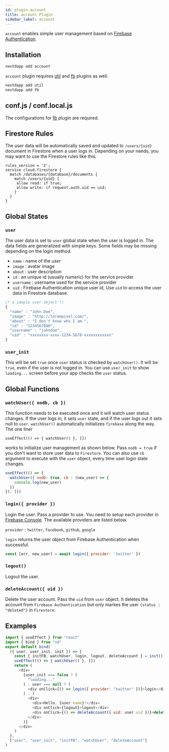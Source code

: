 ```yaml
---
id: plugin-account
title: account Plugin
sidebar_label: account
---
```


`account` enables simple user management based on [Firebase Authentication](https://firebase.google.com/docs/auth).

## Installation

```bash
nextdapp add account
```


`account` plugin requires [util](/next-dapp/docs/plugin-util) and [fb](/next-dapp/docs/plugin-fb) plugins as well.

```bash
nextdapp add util
nextdapp add fb
```

## conf.js / conf.local.js

The configurations for [fb](/next-dapp/docs/plugin-fb#confjs--conflocaljs) plugin are required.

## Firestore Rules

The user data will be automatically saved and updated to `/users/{uid}` document in Firestore when a user logs in. Depending on your needs, you may want to use the Firestore rules like this.

```
rules_version = '2';
service cloud.firestore {
  match /databases/{database}/documents {
    match /users/{uid} {
     allow read: if true;
     allow write: if request.auth.uid == uid;
    }
  }
}
```

## Global States

### `user`

The user data is set to `user` global state when the user is logged in. The data fields are generalized with simple keys. Some fields may be missing depending on the login method.

* `name` : name of the user
* `image` : avatar image
* `about` : user description
* `id` : an unique id (usually numeric) for the service provider
* `username` : username used for the service provider
* `uid` : Firebase Authentication unique user id, Use `uid` to access the user data in Firestore database.

```javascript
/* a sample user object */
{
  "name" : "John Doe",
  "image" : "http://lorempixel.com/",
  "about" : "I don't know who I am.",
  "id" : "1234567890",
  "username" : "johndoe",
  "uid" : "xxxxxxxx-xxxx-1234-5678-xxxxxxxxxxxx"
}
```

### `user_init`

This will be set `true` once `user` status is checked by `watchUser()`. It will be `true`, even if the user is not logged in. You can use `user_init` to show `loading...` screen before your app checks the `user` status.

## Global Functions

### `watchUser({ nodb, cb })`

This function needs to be executed once and it will watch user status changes. If the user logs in, it sets `user` state, and if the user logs out it sets null to `user`. `watchUser()` automatically initializes `firebase` along the way. The one liner

`useEffect(() => { watchUser() }, [])`

works to initialize user management as shown below. Pass `nodb = true` if you don't want to store user data to `Firestore`. You can also use `cb` argument to execute with the `user` object, every time user login state changes.

```javascript
useEffect(() => {
  watchUser({ nodb: true, cb : (new_user) => {
    console.log(new_user)
  })
}), [])
```

### `login({ provider })`

Login the user. Pass a provider to use. You need to setup each provider in [Firebase Console](https://console.firebase.google.com). The available providers are listed below.

`provider` : `twitter`, `facebook`, `github`, `google`

`login` returns the user object from Firebase Authentication when successful.

```javascript
const [err, new_user] = await login({ provider: 'twitter' })
```

### `logout()`

Logout the user.

### `deleteAccount({ uid })`

Delete the user account. Pass the `uid` from `user` object. It deletes the account from `Firebase Authentication` but only markes the user `{status : "deleted"}` in `Firestore`.

## Examples

```javascript
import { useEffect } from "react"
import { bind } from "nd"
export default bind(
  ({ user, user_init, init }) => {
    const { initFB, watchUser, login, logout, deleteAccount } = init()
    useEffect(() => { watchUser() }, [])
    return (
      <div>
        {user_init === false ? (
          "loading..."
        ) : user === null ? (
          <div onClick={() => login({ provider: "twitter" })}>login</div>
        ) : (
          <div>
		    <div>Hello, {user.name}!</div>
            <div onClick={logout}>logout</div>
            <div onClick={() => deleteAccount({ uid: user.uid })}>delete</div>
          </div>
        )}
      </div>
    )
  },
  ["user", "user_init", "initFB", "watchUser", "deleteAccount"]
)
```
